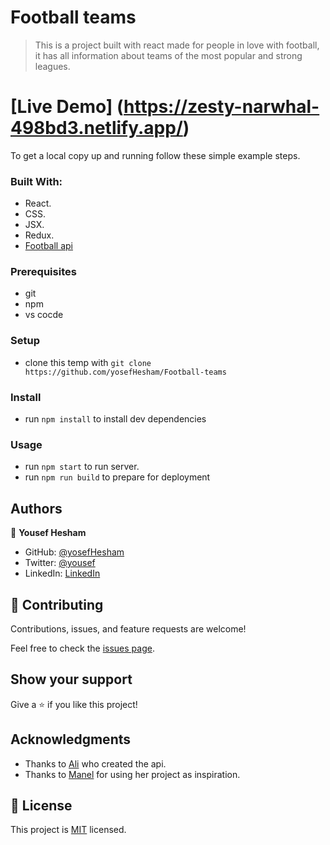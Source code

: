 
# Football teams

> This is a project built with react made for people in love with football, it has all information about teams of the most popular and strong leagues.


# [Live Demo] (https://zesty-narwhal-498bd3.netlify.app/)

To get a local copy up and running follow these simple example steps.

### Built With:
- React.
- CSS.
- JSX.
- Redux.
- [Football api](https://github.com/ichala/football-api-microverse)

### Prerequisites
- git
- npm
- vs cocde

### Setup
- clone this temp with `git clone https://github.com/yosefHesham/Football-teams`

### Install
- run `npm install` to install dev dependencies

### Usage
- run `npm start` to run server.
- run `npm run build` to prepare for deployment




## Authors

👤 **Yousef Hesham**

- GitHub: [@yosefHesham](https://github.com/yosefHesham)
- Twitter: [@yousef](https://twitter.com/Yousef45653478)
- LinkedIn: [LinkedIn](https://www.linkedin.com/in/yousef-hesham-b132ba179/)

## 🤝 Contributing

Contributions, issues, and feature requests are welcome!

Feel free to check the [issues page](../../issues/).

## Show your support

Give a ⭐️ if you like this project!

## Acknowledgments
- Thanks to [Ali](https://github.com/ichala) who created the api.
- Thanks to [Manel](https://github.com/ha-manel/Football-Leagues) for using her project as inspiration.

## 📝 License

This project is [MIT](./MIT.md) licensed.